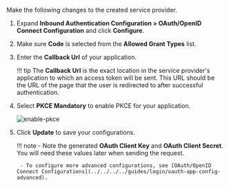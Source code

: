 Make the following changes to the created service provider.

1. Expand **Inbound Authentication Configuration > OAuth/OpenID Connect Configuration** and click **Configure**.

2. Make sure **Code** is selected from the **Allowed Grant Types** list.

3. Enter the **Callback Url** of your application.

    !!! tip
        The **Callback Url** is the exact location in the service provider's application to which an access token will be sent. This URL should be the URL of the page that the user is redirected to after successful authentication.

4. Select **PKCE Mandatory** to enable PKCE for your application.

    ![enable-pkce](../../../../assets/img/guides/enable-pkce.png)

5. Click **Update** to save your configurations.

    !!! note
        - Note the generated **OAuth Client Key** and **OAuth Client Secret**. You will need these values later when sending the request.

        - To configure more advanced configurations, see [OAuth/OpenID Connect Configurations](../../../../guides/login/oauth-app-config-advanced).
